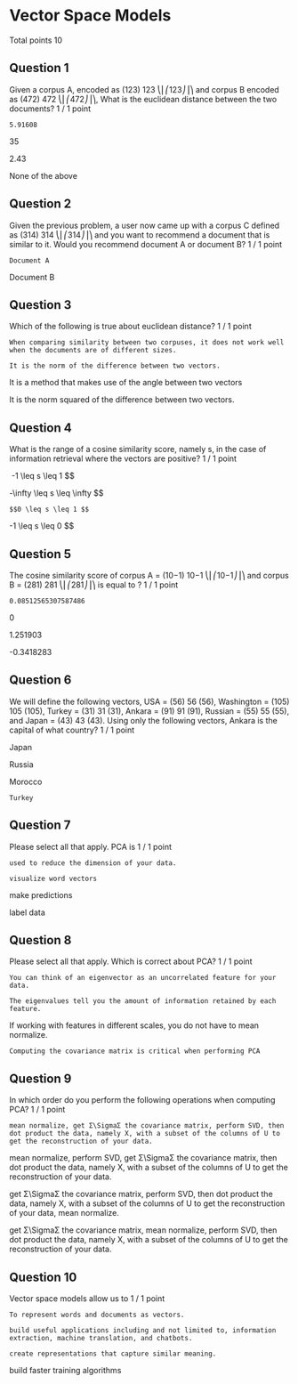 # Vector Space Models
Total points 10

## Question 1

G​iven a corpus A, encoded as (123) 
123
⎝⎜⎛​123​⎠⎟⎞​ and corpus B encoded as (472) 
472
⎝⎜⎛​472​⎠⎟⎞​, What is the euclidean distance between the two documents?
1 / 1 point

`5.91608`

3​5

2​.43

N​one of the above


## Question 2

G​iven the previous problem, a user now came up with a corpus C defined as  (314) 
314
⎝⎜⎛​314​⎠⎟⎞​ and you want to recommend a document that is similar to it. Would you recommend document A or document B?
1 / 1 point

`Document A​`

Document B​


## Question 3

W​hich of the following is true about euclidean distance?
1 / 1 point

 `W​hen comparing similarity between two corpuses, it does not work well when the documents are of different sizes. `


`I​t is the norm of the difference between two vectors.`


I​t is a method that makes use of the angle between two vectors

I​t is the norm squared of the difference between two vectors. 

## Question 4

W​hat is the range of a cosine similarity score, namely s,  in the case of information retrieval where the vectors are positive?
1 / 1 point

$​$ -1 \leq s \leq 1 $$

$​$-\infty \leq s \leq \infty $$

`$​$0 \leq s \leq 1 $$`


 $​$-1 \leq s \leq 0 $$

## Question 5

T​he cosine similarity score of corpus A = (10−1) 
10−1
⎝⎜⎛​10−1​⎠⎟⎞​  and corpus B = (281) 
281
⎝⎜⎛​281​⎠⎟⎞​ is equal to ?
1 / 1 point

 `0.08512565307587486`

0​

1​.251903

-​0.3418283

## Question 6

W​e will define the following vectors, USA = (56)
56
 (56​), Washington = (105)
105
 (105​), Turkey = (31)
31
 (31​), Ankara = (91)
91
 (91​), Russian = (55)
55
 (55​), and Japan = (43)
43
 (43​). Using only the following vectors, Ankara is the capital of what country?
1 / 1 point

J​apan

R​ussia

Morocco

`T​urkey`


## Question 7

P​lease select all that apply. PCA is 
1 / 1 point

`u​sed to reduce the dimension of your data.`


`v​isualize word vectors`

m​ake predictions

l​abel data

## Question 8

P​lease select all that apply. Which is correct about PCA?
1 / 1 point

`Y​ou can think of an eigenvector as an uncorrelated feature for your data.`

`T​he eigenvalues tell you the amount of information retained by each feature.`

I​f working with features in different scales, you do not have to mean normalize. 

`C​omputing the covariance matrix is critical when performing PCA`


## Question 9

I​n which order do you perform the following operations when computing PCA?
1 / 1 point

`m​ean normalize, get Σ\SigmaΣ the covariance matrix, perform SVD, then dot product the data, namely X, with a subset of the columns of U to get the reconstruction of your data. `

m​ean normalize, perform SVD, get Σ\SigmaΣ the covariance matrix, then dot product the data, namely X, with a subset of the columns of U to get the reconstruction of your data. 

get Σ\SigmaΣ the covariance matrix, perform SVD, then dot product the data, namely X, with a subset of the columns of U to get the reconstruction of your data, m​ean normalize.

get Σ\SigmaΣ the covariance matrix, m​ean normalize, perform SVD, then dot product the data, namely X, with a subset of the columns of U to get the reconstruction of your data. 


## Question 10

V​ector space models allow us to 
1 / 1 point

`T​o represent words and documents as vectors. `


`b​uild useful applications including and not limited to, information extraction, machine translation, and chatbots. `
 

`c​reate representations that capture similar meaning. `

b​uild faster training algorithms
